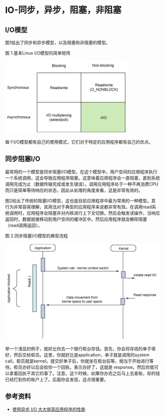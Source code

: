 # IO-同步，异步，阻塞，非阻塞

## I/O模型

图1给出了同步和异步模型，以及阻塞和非阻塞的模型。

图 1.基本Linux I/O模型的简单矩阵

![](img/img-01.png)

每个I/O模型都有自己的使用模式，它们对于特定的应用程序都有自己的优点。

## 同步阻塞I/O

最常用的一个模型是同步阻塞I/O模型。在这个模型中，用户空间的应用程序执行一个系统调用，这会导致应用程序阻塞。这意味着应用程序会一直阻塞，直到系统调用完成为止（数据传输完成或发生错误）。调用应用程序处于一种不再消费CPU而只是简单等待响应的状态，因此从处理的角度来看，这是非常有效的。

图2给出了传统的阻塞I/O模型，这也是目前应用程序中最为常用的一种模型。其行为非常容易理解，其用法对于典型的应用程序来说都非常有效。在调用read系统调用时，应用程序会阻塞并对内核进行上下文切换。然后会触发读操作，当响应返回时，数据就被移动到用户空间的缓冲区中。然后应用程序就会解除阻塞（read调用返回）。

图 2.同步阻塞I/O模型的典型流程

![](img/img-02.png)

举一个浅显的例子，就好比你去一个银行柜台存钱。首先，你会将存钱的单子填好，然后交给柜员。这里，你就好比是application，单子就是调用的system call，柜员就是kernel。提交好单子后，你就坐在柜台前等，相当于开始进行等待。柜员办好以后会给你一个回执，表示办好了，这就是 response。然后你就可以拿着回执干其它的事了。注意，这个时候，如果你办完之后马上去查账，存的钱已经打到你的账户上了。后面你会发现，这点很重要。




## 参考资料

* [使用异步 I/O 大大提高应用程序的性能](https://www.ibm.com/developerworks/cn/linux/l-async/)
